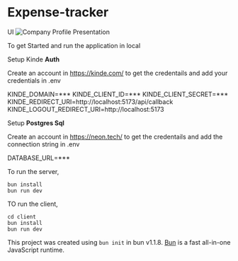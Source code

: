 # Expense-tracker

UI
![Company Profile Presentation](https://github.com/bhuvan2205/Expense-Tracker/assets/56767330/3b853728-a0b6-485b-a43f-e25f18f2ee07)

To get Started and run the application in local

Setup Kinde **Auth**

Create an account in https://kinde.com/ to get the credentails and add your credentials in .env

KINDE_DOMAIN=***
KINDE_CLIENT_ID=***
KINDE_CLIENT_SECRET=***
KINDE_REDIRECT_URI=http://localhost:5173/api/callback
KINDE_LOGOUT_REDIRECT_URI=http://localhost:5173


Setup **Postgres Sql**

Create an account in https://neon.tech/ to get the credentails and add the connection string in .env

DATABASE_URL=***

To run the server,

```
bun install 
bun run dev
```

TO run the client,

```
cd client
bun install
bun run dev
```

This project was created using `bun init` in bun v1.1.8. [Bun](https://bun.sh) is a fast all-in-one JavaScript runtime.
